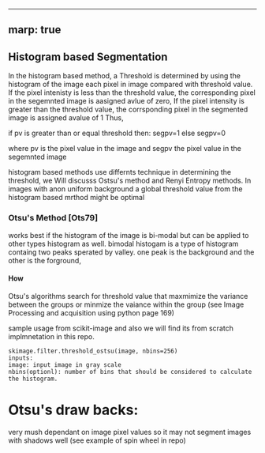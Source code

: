 
---
marp: true
---

## Histogram based Segmentation 
In the histogram based method, a Threshold is determined by using the histogram of the image each pixel in image compared with threshold value. 
If the pixel intenisty is less than the threshold value, the corresponding pixel in the segemnted image is aasigned avlue of zero, If the pixel 
intensity is greater than the threshold value, the corrsponding pixel in the segmented image is assigned avalue of 1 Thus,

if pv is greater than or equal threshold then:
    segpv=1
else
    segpv=0

where pv is the pixel value in the image and segpv the pixel value in the segemnted image

histogram based methods use differnts technique  in determining the threshold, we Will discusss Ostsu's method and Renyi Entropy methods.
In images with anon uniform background a global threshold value from the histogram based mrthod might  be optimal

### Otsu's  Method [Ots79] 
works best if the histogram of the image is bi-modal but can be applied to other types histogram as well.
bimodal histogam is a type of histogram containg two peaks sperated by valley. one peak is the background and the other is the forground,

#### How
Otsu's algorithms search for threshold value that maxmimize the variance between the groups or minmize the vaiance within the group
(see Image Processing and acquisition using python page 169)

sample usage from scikit-image and also we will find its from scratch implmnetation in this repo. 

```python:
skimage.filter.threshold_ostsu(image, nbins=256) 
inputs:
image: input image in gray scale
nbins(optionl): number of bins that should be considered to calculate the histogram.
```

# Otsu's draw backs:
very mush dependant on image pixel values so it may not segment images with shadows well (see example of spin wheel in repo)



